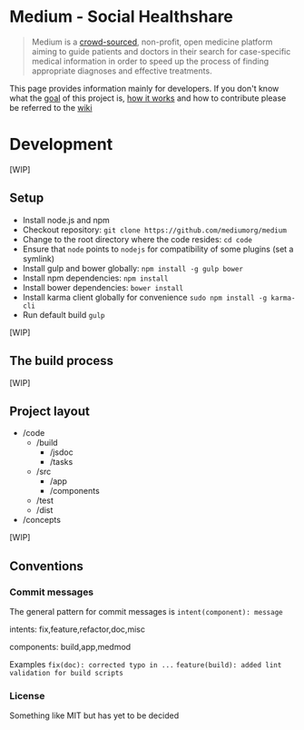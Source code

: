Medium - Social Healthshare
======
> Medium is a [crowd-sourced](Crowdsourcing), non-profit, open medicine platform aiming to guide patients and doctors in their search for case-specific medical information in order to speed up the process of finding appropriate diagnoses and effective treatments.  

This page provides information mainly for developers. If you don't know what the [goal](https://github.com/mediumorg/medium/wiki/How-it-works) of this project is, [how it works](https://github.com/mediumorg/medium/wiki/How-it-works) and how to contribute please be referred to the [wiki](https://github.com/mediumorg/medium/wiki)


# Development
[WIP]

## Setup

* Install node.js and npm
* Checkout repository: `git clone https://github.com/mediumorg/medium`
* Change to the root directory where the code resides: `cd code`
* Ensure that `node` points to `nodejs` for compatibility of some plugins (set a symlink)
* Install gulp and bower globally: `npm install -g gulp bower`
* Install npm dependencies: `npm install`
* Install bower dependencies: `bower install`
* Install karma client globally for convenience `sudo npm install -g karma-cli`
* Run default build `gulp`

[WIP]

## The build process

[WIP]


## Project layout
* /code
  * /build
    * /jsdoc
    * /tasks
  * /src
    * /app
    * /components
  * /test
  * /dist
* /concepts

[WIP]

## Conventions

### Commit messages

The general pattern for commit messages is
`intent(component): message`

intents: fix,feature,refactor,doc,misc

components: build,app,medmod

Examples `fix(doc): corrected typo in ...` `feature(build): added lint validation for build scripts`


### License
 
 Something like MIT but has yet to be decided
